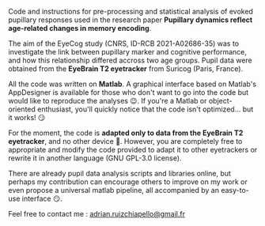 Code and instructions for pre-processing and statistical analysis of evoked pupillary responses used in the research paper **Pupillary dynamics reflect age-related changes in memory encoding**. 

The aim of the EyeCog study (CNRS, ID-RCB 2021-A02686-35) was to investigate the link between pupillary marker and cognitive performance, and how this relationship differed accross two age groups. Pupil data were obtained from the **EyeBrain T2 eyetracker** from Suricog (Paris, France).

All the code was written on **Matlab**. A graphical interface based on Matlab's AppDesigner is available for those who don't want to go into the code but would like to reproduce the analyses 😉. If you're a Matlab or object-oriented enthusiast, you'll quickly notice that the code isn't optimized... but it works! :smirk:

For the moment, the code is **adapted only to data from the EyeBrain T2 eyetracker**, and no other device :bow:. However, you are completely free to appropriate and modify the code provided to adapt it to other eyetrackers or rewrite it in another language (GNU GPL-3.0 license). 

There are already pupil data analysis scripts and libraries online, but perhaps my contribution can encourage others to improve on my work or even propose a universal matlab pipeline, all accompanied by an easy-to-use interface 😏. 

Feel free to contact me : adrian.ruizchiapello@gmail.fr


